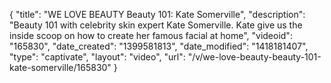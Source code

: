 {
    "title": "WE LOVE BEAUTY Beauty 101: Kate Somerville",
    "description": "Beauty 101 with celebrity skin expert Kate Somerville. Kate give us the inside scoop on how to create her famous facial at home",
    "videoid": "165830",
    "date_created": "1399581813",
    "date_modified": "1418181407",
    "type": "captivate",
    "layout": "video",
    "url": "\/v\/we-love-beauty-beauty-101-kate-somerville\/165830"
}